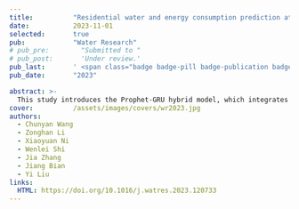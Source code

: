 ```yaml
---
title:          "Residential water and energy consumption prediction at hourly resolution based on a hybrid machine learning approach"
date:           2023-11-01
selected:       true
pub:            "Water Research"
# pub_pre:        "Submitted to "
# pub_post:       'Under review.'
pub_last:       ' <span class="badge badge-pill badge-publication badge-success">Spotlight</span>'
pub_date:       "2023"

abstract: >-
  This study introduces the Prophet-GRU hybrid model, which integrates historical water and electricity consumption data to predict hourly usage, achieving R² improvements of 29.2% for water and 48.5% for electricity while reducing input parameters by 78.0%, thereby enhancing water-energy resource management.
cover:          /assets/images/covers/wr2023.jpg
authors:
  - Chunyan Wang
  - Zonghan Li
  - Xiaoyuan Ni
  - Wenlei Shi
  - Jia Zhang
  - Jiang Bian
  - Yi Liu
links:
  HTML: https://doi.org/10.1016/j.watres.2023.120733
---
```

